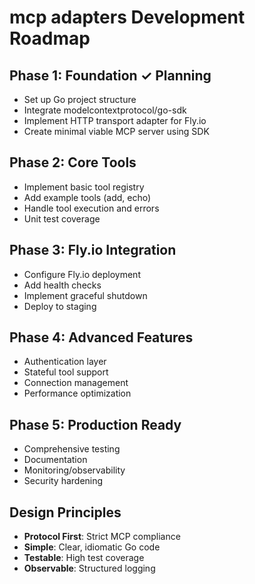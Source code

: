 # mcp adapters Development Roadmap

## Phase 1: Foundation ✓ Planning
- Set up Go project structure
- Integrate modelcontextprotocol/go-sdk
- Implement HTTP transport adapter for Fly.io
- Create minimal viable MCP server using SDK

## Phase 2: Core Tools
- Implement basic tool registry
- Add example tools (add, echo)
- Handle tool execution and errors
- Unit test coverage

## Phase 3: Fly.io Integration
- Configure Fly.io deployment
- Add health checks
- Implement graceful shutdown
- Deploy to staging

## Phase 4: Advanced Features
- Authentication layer
- Stateful tool support
- Connection management
- Performance optimization

## Phase 5: Production Ready
- Comprehensive testing
- Documentation
- Monitoring/observability
- Security hardening

## Design Principles
- **Protocol First**: Strict MCP compliance
- **Simple**: Clear, idiomatic Go code
- **Testable**: High test coverage
- **Observable**: Structured logging
